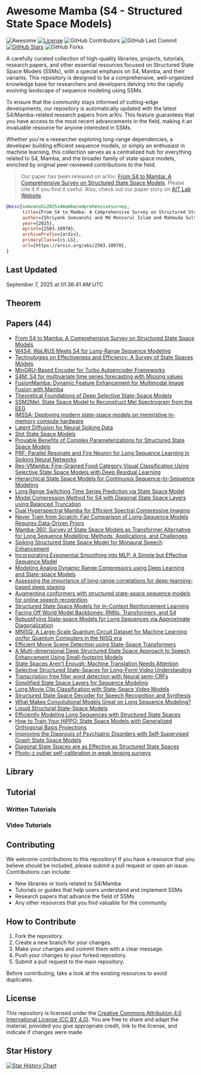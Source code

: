 # Awesome Mamba (S4 - Structured State Space Models)

![Awesome](https://awesome.re/badge.svg)
[![License](https://img.shields.io/badge/license-MIT-blue.svg)](LICENSE)
![GitHub Contributors](https://img.shields.io/github/contributors/gauravfs-14/awesome-mamba.svg)
![GitHub Last Commit](https://img.shields.io/github/last-commit/gauravfs-14/awesome-mamba.svg)
[![GitHub Stars](https://img.shields.io/github/stars/gauravfs-14/awesome-mamba.svg?style=social)](https://github.com/gauravfs-14/awesome-mamba)
![GitHub Forks](https://img.shields.io/github/forks/gauravfs-14/awesome-mamba.svg)

A carefully curated collection of high-quality libraries, projects, tutorials, research papers, and other essential resources focused on Structured State Space Models (SSMs), with a special emphasis on S4, Mamba, and their variants. This repository is designed to be a comprehensive, well-organized knowledge base for researchers and developers delving into the rapidly evolving landscape of sequence modeling using SSMs.

To ensure that the community stays informed of cutting-edge developments, our repository is automatically updated with the latest S4/Mamba-related research papers from arXiv. This feature guarantees that you have access to the most recent advancements in the field, making it an invaluable resource for anyone interested in SSMs.

Whether you're a researcher exploring long-range dependencies, a developer building efficient sequence models, or simply an enthusiast in machine learning, this collection serves as a centralized hub for everything related to S4, Mamba, and the broader family of state space models, enriched by original peer-reviewed contributions to the field.

> Our paper has been released on arXiv: [From S4 to Mamba: A Comprehensive Survey on Structured State Space Models](https://arxiv.org/abs/2503.18970). Please cite it if you find it useful. Also, check out our paper story on [AIT Lab Website](https://ait-lab.vercel.app/story/survey-s4).

```bibtex
@misc{somvanshi2025s4mambacomprehensivesurvey,
      title={From S4 to Mamba: A Comprehensive Survey on Structured State Space Models}, 
      author={Shriyank Somvanshi and Md Monzurul Islam and Mahmuda Sultana Mimi and Sazzad Bin Bashar Polock and Gaurab Chhetri and Subasish Das},
      year={2025},
      eprint={2503.18970},
      archivePrefix={arXiv},
      primaryClass={cs.LG},
      url={https://arxiv.org/abs/2503.18970}, 
}
```

## Last Updated
September 7, 2025 at 01:36:41 AM UTC


## Theorem

## Papers (44)
- [From S4 to Mamba: A Comprehensive Survey on Structured State Space Models](https://arxiv.org/abs/2503.18970)
- [W4S4: WaLRUS Meets S4 for Long-Range Sequence Modeling](https://arxiv.org/abs/2506.07920)
- [Technologies on Effectiveness and Efficiency: A Survey of State Spaces Models](https://arxiv.org/abs/2503.11224)
- [MinGRU-Based Encoder for Turbo Autoencoder Frameworks](https://arxiv.org/abs/2503.08451)
- [S4M: S4 for multivariate time series forecasting with Missing values](https://arxiv.org/abs/2503.00900)
- [FusionMamba: Dynamic Feature Enhancement for Multimodal Image Fusion with Mamba](https://arxiv.org/abs/2404.09498)
- [Theoretical Foundations of Deep Selective State-Space Models](https://arxiv.org/abs/2402.19047)
- [SSM2Mel: State Space Model to Reconstruct Mel Spectrogram from the EEG](https://arxiv.org/abs/2501.10402)
- [IMSSA: Deploying modern state-space models on memristive in-memory compute hardware](https://arxiv.org/abs/2412.20215)
- [Latent Diffusion for Neural Spiking Data](https://arxiv.org/abs/2407.08751)
- [Slot State Space Models](https://arxiv.org/abs/2406.12272)
- [Provable Benefits of Complex Parameterizations for Structured State Space Models](https://arxiv.org/abs/2410.14067)
- [PRF: Parallel Resonate and Fire Neuron for Long Sequence Learning in Spiking Neural Networks](https://arxiv.org/abs/2410.03530)
- [Res-VMamba: Fine-Grained Food Category Visual Classification Using Selective State Space Models with Deep Residual Learning](https://arxiv.org/abs/2402.15761)
- [Hierarchical State Space Models for Continuous Sequence-to-Sequence Modeling](https://arxiv.org/abs/2402.10211)
- [Long Range Switching Time Series Prediction via State Space Model](https://arxiv.org/abs/2407.19201)
- [Model Compression Method for S4 with Diagonal State Space Layers using Balanced Truncation](https://arxiv.org/abs/2402.15993)
- [Dual Hyperspectral Mamba for Efficient Spectral Compressive Imaging](https://arxiv.org/abs/2406.00449)
- [Never Train from Scratch: Fair Comparison of Long-Sequence Models Requires Data-Driven Priors](https://arxiv.org/abs/2310.02980)
- [Mamba-360: Survey of State Space Models as Transformer Alternative for Long Sequence Modelling: Methods, Applications, and Challenges](https://arxiv.org/abs/2404.16112)
- [Spiking Structured State Space Model for Monaural Speech Enhancement](https://arxiv.org/abs/2309.03641)
- [Incorporating Exponential Smoothing into MLP: A Simple but Effective Sequence Model](https://arxiv.org/abs/2403.17445)
- [Modeling Analog Dynamic Range Compressors using Deep Learning and State-space Models](https://arxiv.org/abs/2403.16331)
- [Assessing the importance of long-range correlations for deep-learning-based sleep staging](https://arxiv.org/abs/2402.17779)
- [Augmenting conformers with structured state-space sequence models for online speech recognition](https://arxiv.org/abs/2309.08551)
- [Structured State Space Models for In-Context Reinforcement Learning](https://arxiv.org/abs/2303.03982)
- [Facing Off World Model Backbones: RNNs, Transformers, and S4](https://arxiv.org/abs/2307.02064)
- [Robustifying State-space Models for Long Sequences via Approximate Diagonalization](https://arxiv.org/abs/2310.01698)
- [MNISQ: A Large-Scale Quantum Circuit Dataset for Machine Learning on/for Quantum Computers in the NISQ era](https://arxiv.org/abs/2306.16627)
- [Efficient Movie Scene Detection using State-Space Transformers](https://arxiv.org/abs/2212.14427)
- [A Multi-dimensional Deep Structured State Space Approach to Speech Enhancement Using Small-footprint Models](https://arxiv.org/abs/2306.00331)
- [State Spaces Aren't Enough: Machine Translation Needs Attention](https://arxiv.org/abs/2304.12776)
- [Selective Structured State-Spaces for Long-Form Video Understanding](https://arxiv.org/abs/2303.14526)
- [Transcription free filler word detection with Neural semi-CRFs](https://arxiv.org/abs/2303.06475)
- [Simplified State Space Layers for Sequence Modeling](https://arxiv.org/abs/2208.04933)
- [Long Movie Clip Classification with State-Space Video Models](https://arxiv.org/abs/2204.01692)
- [Structured State Space Decoder for Speech Recognition and Synthesis](https://arxiv.org/abs/2210.17098)
- [What Makes Convolutional Models Great on Long Sequence Modeling?](https://arxiv.org/abs/2210.09298)
- [Liquid Structural State-Space Models](https://arxiv.org/abs/2209.12951)
- [Efficiently Modeling Long Sequences with Structured State Spaces](https://arxiv.org/abs/2111.00396)
- [How to Train Your HiPPO: State Space Models with Generalized Orthogonal Basis Projections](https://arxiv.org/abs/2206.12037)
- [Improving the Diagnosis of Psychiatric Disorders with Self-Supervised Graph State Space Models](https://arxiv.org/abs/2206.03331)
- [Diagonal State Spaces are as Effective as Structured State Spaces](https://arxiv.org/abs/2203.14343)
- [Photo-z outlier self-calibration in weak lensing surveys](https://arxiv.org/abs/2007.12795)


## Library

## Tutorial

### Written Tutorials

### Video Tutorials

## Contributing

We welcome contributions to this repository! If you have a resource that you believe should be included, please submit a pull request or open an issue. Contributions can include:

- New libraries or tools related to S4/Mamba
- Tutorials or guides that help users understand and implement SSMs
- Research papers that advance the field of SSMs
- Any other resources that you find valuable for the community

## How to Contribute

1. Fork the repository.
2. Create a new branch for your changes.
3. Make your changes and commit them with a clear message.
4. Push your changes to your forked repository.
5. Submit a pull request to the main repository.

Before contributing, take a look at the existing resources to avoid duplicates.

## License

This repository is licensed under the [Creative Commons Attribution 4.0 International License (CC BY 4.0)](LICENSE). You are free to share and adapt the material, provided you give appropriate credit, link to the license, and indicate if changes were made.

## Star History

[![Star History Chart](https://api.star-history.com/svg?repos=gauravfs-14/awesome-mamba)](https://star-history.com/#gauravfs-14/awesome-mamba&Date)
